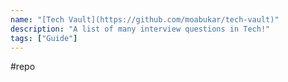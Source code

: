 ```yaml
---
name: "[Tech Vault](https://github.com/moabukar/tech-vault)"
description: "A list of many interview questions in Tech!"
tags: ["Guide"]
---
```

#repo